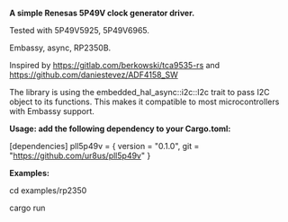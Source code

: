 **A simple Renesas 5P49V clock generator driver.**

Tested with 5P49V5925, 5P49V6965.

Embassy, async, RP2350B.

Inspired by https://gitlab.com/berkowski/tca9535-rs and https://github.com/daniestevez/ADF4158_SW

The library is using the embedded_hal_async::i2c::I2c trait to pass I2C object to its functions. This makes it compatible to most microcontrollers with Embassy support.

**Usage: add the following dependency to your Cargo.toml:**

[dependencies]
pll5p49v = { version = "0.1.0", git = "https://github.com/ur8us/pll5p49v" }

**Examples:**

cd examples/rp2350

cargo run



 
